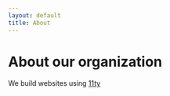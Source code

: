 ```yaml
---
layout: default
title: About
---
```


# About our organization

We build websites using [11ty](https://11ty.dev)